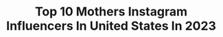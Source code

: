 ---
title: Top 10 Mothers Instagram Influencers In United States In 2023
description: >-
  Find top mothers Instagram influencers in United States in 2023. Most popular hashtags: #ad #momsofinstagram #motherhood.
platform: Instagram
hits: 12319
text_top: Discover the top-rated Instagram accounts on inBeat.
text_bottom: inBeat has 12319 Instagram influencers like this in United States for you to pitch.
profiles:
  - username: "tara.dye"
    fullname: >-
      Tara Dye | Iowa Midwest Mama
    bio: >-
      ⋒ Active mama of FIVE offering all mamas a safe place to connect and live life authentically! ⋒ Homemade. DIYs. Motherhood. Honest Mom Reels.
    location: "United States"
    followers: 16452
    engagement: 2059
    commentsToLikes: 0.024299
    id: cl5huumot5rkx0i23c7rg6fjo
    verified: false
    hashtags: "#bringasnack, #funnymom, #funnymomreels, #momhumor"
  - username: "wavesandlilacs"
    fullname: >-
      Bethany Rose | Christian marriage & motherhood
    bio: >-
      Podcaster | Content Creator 🎙@whateveristrueco Wife and mother to 5 Christian motherhood + marriage + current events 👋 Catch me in my stories!
    location: "United States"
    followers: 41992
    engagement: 557
    commentsToLikes: 0.066097
    id: ck5hn7vhjnd9d0i11bcxwi4bx
    verified: false
    hashtags: "#jesussaves, #bumpdated, #whattoexpect, #beating50percent"
  - username: "evemeetswest"
    fullname: >-
      evelynn escobar
    bio: >-
      earth mother ~ creator ~ storyteller 🌱🌐🇬🇹♍️🐞🌍👩🏽‍🌾💅🏽 founder @hikeclerb @squarespace ambassador @evemeetsnails | los angeles hello@evemeetswest.com 💌
    location: "United States"
    followers: 34339
    engagement: 447
    commentsToLikes: 0.102249
    id: ck5cab4bfd2ny0i1172rmtwgw
    verified: false
    hashtags: "#uniqlopartner, #uniqlo, #lifewear, #reipartner"
  - username: "unlicensedtomom"
    fullname: >-
      ASHLEY | HONEST MOTHERHOOD
    bio: >-
      Motherhood with no Filters. You’re safe here.
    location: "United States"
    followers: 41077
    engagement: 761
    commentsToLikes: 0.043389
    id: ck6toie8ie8nv0j71g7x0z6ua
    verified: false
    hashtags: "#autismacceptance, #cookiemagic, #renterfriendlyupgrades, #ad"
  - username: "catherinemcbroom"
    fullname: >-
      Catherine Paiz
    bio: >-
      We are all connected & One✨♾🕊☮️🕊🧬☯️🌊🌈🌱 being of light/being of love/wife/mother/creator info.theacefamily@gmail.com Snapchat : CatherinePaiz
    location: "United States"
    followers: 7199045
    engagement: 1147
    commentsToLikes: 0.019243
    id: cktkvrdykcp2n0j23gpgas8hh
    verified: false
    hashtags: ""
  - username: "kitandme"
    fullname: >-
      kit+me
    bio: >-
      Tosha☼ “t(a)-sha” ⌓ wife + mom of 3 ⌓ Lifestyle | Faith | Marriage | Motherhood • Collabs/Content Creation: info@kitandme.com Orlando, FL ☼ #boymom
    location: "United States"
    followers: 46292
    engagement: 654
    commentsToLikes: 0.062441
    id: ckvnuzc40ciwm0j233kcon56n
    verified: false
    hashtags: "#bwwm, #momreels, #marriage, #motherhoodunplugged"
  - username: "northwoodsfolk"
    fullname: >-
      Sunny // Folk Living                                       🌲MN🌲
    bio: >-
      nature-inspired mother + maker sharing the beauty of slow, seasonal living diy • recipes • gardening • home-ed • adventure 🌙 🌿 🐌 🍄🌲🧺 ✨
    location: "United States"
    followers: 131357
    engagement: 474
    commentsToLikes: 0.067900
    id: ckx3j50xwzxpa0j2331ss8l9z
    verified: false
    hashtags: "#wildcraftwednesday, #nobuydiy, #thehandcraftedholiday"
  - username: "emiliavictoria01"
    fullname: >-
      Emilia-Content Creator- Photographer 📸
    bio: >-
      Home Decor🤍Travel 🤍Motherhood🤍 Lifestyle🤍📍San Diego, CA . For partnership DM or email Kesiagalianycollabs@gmail.com
    location: "United States"
    followers: 14073
    engagement: 422
    commentsToLikes: 0.047490
    id: cl7i0lqtftqzj0i23ulxjbv25
    verified: false
    hashtags: "#homedecor, #ad, #contentcreator, #decorideas"
  - username: "meg.boggs"
    fullname: >-
      Meg Boggs
    bio: >-
      🏋🏽‍♀️ powerlifter. author. self-lover. mother. ✨ confidence + fitness + wellness 📖 #fitnessforeverybody | #thankyoubody 📍 DFW 💌hello@megboggs.com
    location: "United States"
    followers: 442726
    engagement: 871
    commentsToLikes: 0.011689
    id: ck0w5n1yw4gk00i19u62dqgfa
    verified: true
    hashtags: "#healthierhappenstogether, #ivfjourney, #cvspartner, #fitnessforeverybody"
  - username: "bethgracemoore"
    fullname: >-
      Beth Moore
    bio: >-
      motherhood | lifestyle | faith | clean beauty 𓊓 wife to @jrrodmoore, mama to vivienne + jude 🤍 ✉: bethgracemoore@gmail.com ⤹ YOUTUBE CHANNEL
    location: "United States"
    followers: 11744
    engagement: 747
    commentsToLikes: -1.974493
    id: cl7geif3gskhp0i238s2qo2f6
    verified: false
    hashtags: "#motherhood, #2under2, #newborn, #cakesmash"
---